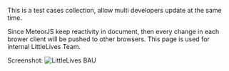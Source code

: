 This is a test cases collection, allow multi developers update at the same time. 

Since MeteorJS keep reactivity in document, then every change in each brower client will be pushed to other browsers.
This page is used for internal LittleLives Team.

Screenshot:
![LittleLives BAU](https://dl.dropboxusercontent.com/u/22391606/Screen%20Shot%202014-02-19%20at%2012.56.10%20am.png "LittleLives BAU")

